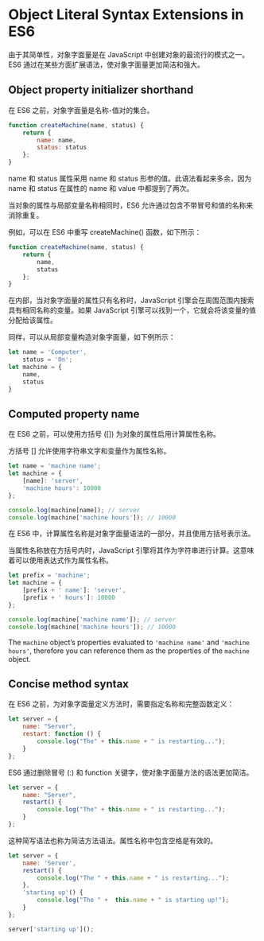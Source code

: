 # Object Literal Syntax Extensions in ES6

由于其简单性，对象字面量是在 JavaScript 中创建对象的最流行的模式之一。 ES6 通过在某些方面扩展语法，使对象字面量更加简洁和强大。

## Object property initializer shorthand

在 ES6 之前，对象字面量是名称-值对的集合。

```js
function createMachine(name, status) {
    return {
        name: name,
        status: status
    };
}
```

name 和 status 属性采用 name 和 status 形参的值。此语法看起来多余，因为 name 和 status 在属性的 name 和 value 中都提到了两次。

当对象的属性与局部变量名称相同时，ES6 允许通过包含不带冒号和值的名称来消除重复。

例如，可以在 ES6 中重写 createMachine() 函数，如下所示：

```js
function createMachine(name, status) {
    return {
        name,
        status
    };
}
```

在内部，当对象字面量的属性只有名称时，JavaScript 引擎会在周围范围内搜索具有相同名称的变量。如果 JavaScript 引擎可以找到一个，它就会将该变量的值分配给该属性。

同样，可以从局部变量构造对象字面量，如下例所示：

```js
let name = 'Computer',
    status = 'On';
let machine = {
    name,
    status
}
```

## Computed property name

在 ES6 之前，可以使用方括号 ([]) 为对象的属性启用计算属性名称。

方括号 [] 允许使用字符串文字和变量作为属性名称。

```js
let name = 'machine name';
let machine = {
    [name]: 'server',
    'machine hours': 10000
};

console.log(machine[name]); // server
console.log(machine['machine hours']); // 10000
```

在 ES6 中，计算属性名称是对象字面量语法的一部分，并且使用方括号表示法。

当属性名称放在方括号内时，JavaScript 引擎将其作为字符串进行计算。这意味着可以使用表达式作为属性名称。

```js
let prefix = 'machine';
let machine = {
    [prefix + ' name']: 'server',
    [prefix + ' hours']: 10000
};

console.log(machine['machine name']); // server
console.log(machine['machine hours']); // 10000
```

The `machine` object’s properties evaluated to `'machine name'` and `'machine hours'`, therefore you can reference them as the properties of the `machine` object.

## Concise method syntax

在 ES6 之前，为对象字面量定义方法时，需要指定名称和完整函数定义：

```js
let server = {
	name: "Server",
	restart: function () {
		console.log("The" + this.name + " is restarting...");
	}
};
```

ES6 通过删除冒号 (:) 和 function 关键字，使对象字面量方法的语法更加简洁。

```js
let server = {
	name: "Server",
	restart() {
		console.log("The" + this.name + " is restarting...");
	}
};
```

这种简写语法也称为简洁方法语法。属性名称中包含空格是有效的。

```js
let server = {
    name: 'Server',
    restart() {
        console.log("The " + this.name + " is restarting...");
    },
    'starting up'() {
        console.log("The " +  this.name + " is starting up!");
    }
};

server['starting up']();
```